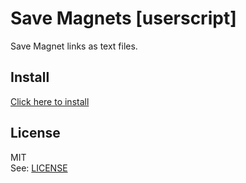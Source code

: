 Save Magnets  [userscript]
==========================

Save Magnet links as text files.

Install
-------
[Click here to install](https://github.com/triple-j/save-magnets--userscript/raw/master/savemagnets.user.js)

License
-------
MIT  
See: [LICENSE](LICENSE)
